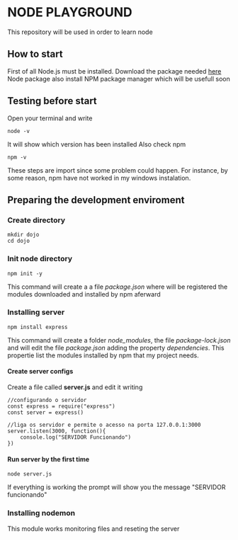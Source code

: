 # NODE PLAYGROUND
This repository will be used in order to learn node

## How to start
First of all Node.js must be installed. 
Download the package needed [here](https://nodejs.org/en/)
Node package also install NPM package manager which will be usefull soon

## Testing before start
Open your terminal and write
```
node -v
```
It will show which version has been installed
Also check npm
```
npm -v
```
These steps are import since some problem could happen. For instance, by some reason, npm have not worked in my windows instalation.

## Preparing the development enviroment
### Create directory
```
mkdir dojo
cd dojo
```
### Init node directory
```
npm init -y
```
This command will create a a file *package.json* where will be registered the modules downloaded and installed by npm aferward

### Installing server
```
npm install express
```
This command will create a folder *node_modules*, the file *package-lock.json* and will edit the file *package.json* adding the property *dependencies*. This propertie list the modules installed by npm that my project needs.

#### Create server configs
Create a file called **server.js** and edit it writing
```
//configurando o servidor
const express = require("express")
const server = express()

//liga os servidor e permite o acesso na porta 127.0.0.1:3000
server.listen(3000, function(){
    console.log("SERVIDOR Funcionando")
})
```

#### Run server by the first time
```
node server.js
```
If everything is working the prompt will show you the message "SERVIDOR funcionando"


### Installing nodemon
This module works monitoring files and reseting the server





